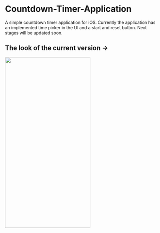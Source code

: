 # Countdown-Timer-Application

A simple countdown timer application for iOS.
Currently the application has an implemented time picker in the UI and a start and reset button. 
Next stages will be updated soon.

## The look of the current version ->

<img src="https://user-images.githubusercontent.com/34253338/33807040-c3b3f65c-ddc8-11e7-9903-e85a16b6c221.jpg" width="281" height="561">

